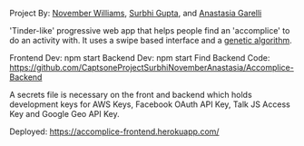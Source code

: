 
Project By: [November Williams](https://github.com/nvmbrw), [Surbhi Gupta](https://github.com/surbhiguptasai), and [Anastasia Garelli](https://github.com/anastasiagarelli)

'Tinder-like' progressive web app that helps people find an 'accomplice' to do an activity with. It uses a swipe based interface and a [genetic algorithm](https://www.fullstackacademy.com/tech-talks/how-to-code-a-genetic-algorithm).

Frontend Dev: npm start
Backend Dev: npm start
Find Backend Code: https://github.com/CaptsoneProjectSurbhiNovemberAnastasia/Accomplice-Backend

A secrets file is necessary on the front and backend which holds development keys for AWS Keys, Facebook OAuth API Key, Talk JS Access Key and Google Geo API Key.

Deployed: https://accomplice-frontend.herokuapp.com/
